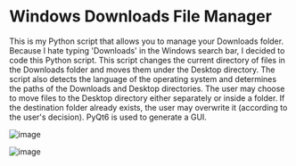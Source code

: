 # Windows Downloads File Manager

This is my Python script that allows you to manage your Downloads folder. Because I hate typing 'Downloads' in the Windows search bar, I decided to code this Python script. This script changes the current directory of files in the Downloads folder and moves them under the Desktop directory. The script also detects the language of the operating system and determines the paths of the Downloads and Desktop directories. The user may choose to move files to the Desktop directory either separately or inside a folder. If the destination folder already exists, the user may overwrite it (according to the user's decision). PyQt6 is used to generate a GUI.

![image](https://github.com/BatuUzun/Windows-Downloads-File-Manager/assets/103521291/377c35f8-aff8-44ca-97b8-2d49d85db3d8)

![image](https://github.com/BatuUzun/Windows-Downloads-File-Manager/assets/103521291/a73cff17-c9ac-4828-81db-32b4c7217ea6)
